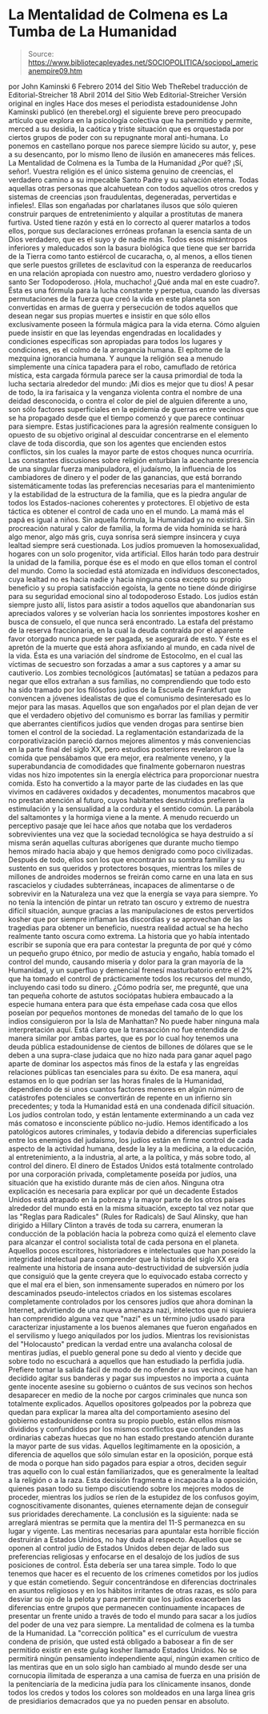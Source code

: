 # La Mentalidad de Colmena es La Tumba de La Humanidad

> Source: https://www.bibliotecapleyades.net/SOCIOPOLITICA/sociopol_americanempire09.htm

por John Kaminski
6 Febrero 2014
del Sitio Web
TheRebel
traducción de Editorial-Streicher
18 Abril 2014
del Sitio Web
Editorial-Streicher
Versión original en ingles
Hace dos meses el
periodista estadounidense John Kaminski publicó (en
therebel.org) el siguiente breve pero preocupado artículo
que explora en la psicología colectiva que ha permitido y
permite, merced a su desidia, la caótica y triste situación
que es orquestada por ciertos grupos de poder con su
repugnante moral anti-humana.
Lo ponemos en castellano porque
nos parece siempre lúcido su autor, y, pese a su desencanto,
por lo mismo lleno de ilusión en amaneceres más felices.
La Mentalidad de Colmena es la Tumba
de la Humanidad
¿Por qué? ¡Sí, señor!. Vuestra
religión es el único sistema genuino de creencias, el verdadero
camino a su impecable Santo Padre y su salvación eterna.
Todas aquellas otras personas que
alcahuetean con todos aquellos otros credos y sistemas de creencias
¡son fraudulentas, degeneradas, pervertidas e infieles!. Ellas son
engañadas por charlatanes ilusos que sólo quieren construir parques
de entretenimiento y alquilar a prostitutas de manera furtiva.
Usted tiene razón y está en lo correcto al querer matarlos a todos
ellos, porque sus declaraciones erróneas profanan la esencia santa
de un Dios verdadero, que es el suyo y de nadie más.
Todos esos misántropos inferiores y
maleducados son la basura biológica que tiene que ser barrida de la
Tierra como tanto estiércol de cucaracha, o, al menos, a ellos
tienen que serle puestos grilletes de esclavitud con la esperanza de
reeducarlos en una relación apropiada con nuestro amo, nuestro
verdadero glorioso y santo Ser Todopoderoso.
¡Hola, muchacho! ¿Qué anda mal en este cuadro?.
Ésta es una fórmula para la lucha constante y perpetua, cuando las diversas
permutaciones de la fuerza que creó la vida en este planeta son convertidas
en armas de guerra y persecución de todos aquellos que desean negar sus
propias muertes e insistir en que sólo ellos exclusivamente poseen la
fórmula mágica para la vida eterna.
Cómo alguien puede insistir en que las leyendas engendradas en localidades y
condiciones específicas son apropiadas para todos los lugares y condiciones,
es el colmo de la arrogancia humana. El epítome de la mezquina ignorancia
humana.
Y aunque la religión sea a menudo simplemente una cínica tapadera para el
robo, camuflado de retórica mística, esta cargada fórmula parece ser la
causa primordial de toda la lucha sectaria alrededor del mundo:
¡Mi
dios es mejor que tu dios!
A pesar de todo, la ira farisaica y la venganza violenta contra el nombre de
una deidad desconocida, o contra el color de piel de alguien diferente a
uno, son sólo factores superficiales en la epidemia de guerras entre vecinos
que se ha propagado desde que el tiempo comenzó y que parece continuar para
siempre.
Estas justificaciones para la agresión realmente consiguen lo opuesto de su
objetivo original al descuidar concentrarse en el elemento clave de toda
discordia, que son los agentes que encienden estos conflictos, sin los
cuales la mayor parte de estos choques nunca ocurriría.
Las constantes discusiones sobre religión enturbian la acechante presencia
de una singular fuerza manipuladora, el judaísmo, la influencia de los
cambiadores de dinero y el poder de las ganancias, que está borrando
sistemáticamente todas las preferencias necesarias para el mantenimiento y
la estabilidad de la estructura de la familia, que es la piedra angular de
todos los Estados-naciones coherentes y protectores.
El objetivo de esta táctica es obtener el
control de cada uno en el mundo.
La mamá más el papá es igual a niños. Sin aquella fórmula, la Humanidad ya
no existirá. Sin procreación natural y calor de familia, la forma de vida
homínida se hará algo menor, algo más gris, cuya sonrisa será siempre
insincera y cuya lealtad siempre será cuestionada.
Los judíos promueven la homosexualidad, hogares con un solo progenitor, vida
artificial. Ellos harán todo para destruir la unidad de la familia, porque
ése es el modo en que ellos toman el control del mundo.
Como la sociedad está atomizada en individuos desconectados, cuya lealtad no
es hacia nadie y hacia ninguna cosa excepto su propio beneficio y su propia
satisfacción egoísta, la gente no tiene dónde dirigirse para su seguridad
emocional sino
al todopoderoso Estado.
Los judíos están siempre justo allí, listos para
asistir a todos aquellos que abandonarían sus apreciados valores y se
volverían hacia los sonrientes impostores kosher en busca de consuelo, el
que nunca será encontrado.
La estafa del préstamo de la reserva
fraccionaria, en la cual la deuda contraída por el aparente favor otorgado
nunca puede ser pagada, se asegurará de esto.
Y éste es el apretón de la muerte que está ahora asfixiando al mundo, en
cada nivel de la vida.
Ésta es una variación del
síndrome de Estocolmo, en el cual las
víctimas de secuestro son forzadas a amar a sus captores y a amar su
cautiverio. Los zombies tecnológicos [autómatas] se tatúan a pedazos para
negar que ellos extrañan a sus familias, no comprendiendo que todo esto ha
sido tramado por los filósofos judíos de la Escuela de Frankfurt que
convencen a jóvenes idealistas de que el comunismo desinteresado es lo mejor
para las masas.
Aquellos que son engañados por el plan dejan de
ver que el verdadero objetivo del comunismo es borrar las familias y
permitir que aberrantes científicos judíos que venden drogas para sentirse
bien tomen el control de la sociedad.
La reglamentación estandarizada de la corporativización pareció darnos
mejores alimentos y más conveniencias en la parte final del siglo XX, pero
estudios posteriores revelaron que la comida que pensábamos que era mejor,
era realmente veneno, y la superabundancia de comodidades que finalmente
gobernaron nuestras vidas nos hizo impotentes sin la energía eléctrica para
proporcionar nuestra comida.
Esto ha convertido a la mayor parte de las
ciudades en las que vivimos en cadáveres oxidados y decadentes, monumentos
macabros que no prestan atención al futuro, cuyos habitantes desnutridos
prefieren la estimulación y la sensualidad a la cordura y el sentido común.
La parábola del saltamontes y la hormiga viene a la mente.
A menudo recuerdo un perceptivo pasaje que leí hace años que notaba que los
verdaderos sobrevivientes una vez que la sociedad tecnológica se haya
destruido a sí misma serán aquellas culturas aborígenes que durante mucho
tiempo hemos mirado hacia abajo y que hemos denigrado como poco civilizadas.
Después de todo, ellos son los que encontrarán
su sombra familiar y su sustento en sus queridos y protectores bosques,
mientras los miles de millones de androides modernos se freirán como carne
en una lata en sus rascacielos y ciudades subterráneas, incapaces de
alimentarse o de sobrevivir en la Naturaleza una vez que la energía se vaya
para siempre.
Yo no tenía la intención de pintar un retrato tan oscuro y extremo de
nuestra difícil situación, aunque gracias a las manipulaciones de estos
pervertidos kosher que por siempre inflaman las discordias y se aprovechan
de las tragedias para obtener un beneficio, nuestra realidad actual se ha
hecho realmente tanto oscura como extrema.
La historia que yo había intentado escribir se suponía que era para
contestar la pregunta de por qué y cómo un pequeño grupo étnico, por medio
de astucia y engaño, había tomado el control del mundo, causando miseria y
dolor para la gran mayoría de la Humanidad, y un superfluo y demencial
frenesí masturbatorio entre
el
2% que ha tomado el control de prácticamente todos los recursos del mundo,
incluyendo casi todo su dinero.
¿Cómo podría ser, me pregunté, que una tan pequeña cohorte de astutos
sociópatas hubiera embaucado a la especie humana entera para que ésta
empeñase cada cosa que ellos poseían por pequeños montones de monedas del
tamaño de lo que los indios consiguieron por la Isla de Manhattan?
No puede haber ninguna mala interpretación aquí.
Está claro que la transacción no fue entendida
de manera similar por ambas partes, que es por lo cual hoy tenemos una deuda
pública estadounidense de cientos de billones de dólares que se le deben a
una supra-clase judaica que no hizo nada para ganar aquel pago aparte de
dominar los aspectos más finos de la estafa y las engreídas relaciones
públicas tan esenciales para su éxito.
De esa manera, aquí estamos en lo que podrían ser las horas finales de la
Humanidad, dependiendo de si unos cuantos factores menores en algún número
de catástrofes potenciales se convertirán de repente en un infierno sin
precedentes; y toda la Humanidad está en una condenada difícil situación.
Los judíos controlan todo, y están lentamente
exterminando a un cada vez más comatoso e inconsciente público no-judío.
Hemos identificado a los patológicos autores criminales, y todavía debido a
diferencias superficiales entre los enemigos del judaísmo, los judíos están
en firme control de cada aspecto de la actividad humana, desde la ley a la
medicina, a la educación, al entretenimiento, a la industria, al arte, a la
política, y más sobre todo, al control del dinero.
El dinero de Estados Unidos está totalmente
controlado por una corporación privada, completamente poseída por judíos,
una situación que ha existido durante más de cien años.
Ninguna otra explicación es necesaria para explicar por qué un decadente
Estados Unidos está atrapado en la pobreza y la mayor parte de los otros
países alrededor del mundo está en la misma situación, excepto tal vez notar
que las "Reglas para Radicales" (Rules for Radicals) de Saul Alinsky,
que han dirigido a
Hillary Clinton a través de toda su
carrera, enumeran la conducción de la población hacia la pobreza como quizá
el elemento clave para alcanzar el control socialista total de cada persona
en el planeta.
Aquellos pocos escritores, historiadores e intelectuales que han poseído la
integridad intelectual para comprender que la historia del siglo XX era
realmente una historia de insana auto-destructividad de subversión judía que
consiguió que la gente creyera que lo equivocado estaba correcto y que el
mal era el bien, son inmensamente superados en número por los descaminados
pseudo-intelectos criados en los sistemas escolares completamente
controlados por los censores judíos que ahora dominan la Internet,
advirtiendo de una nueva amenaza nazi, intelectos que ni siquiera han
comprendido alguna vez que "nazi" es un término judío usado para
caracterizar injustamente a los buenos alemanes que fueron engañados en el
servilismo y luego aniquilados por los judíos.
Mientras los revisionistas
del "Holocausto"
predican la verdad entre una avalancha colosal de mentiras judías, el
pueblo general pone su dedo al viento y decide que sobre todo no escuchará a
aquellos que han estudiado la perfidia judía.
Prefiere tomar la salida fácil de modo de no
ofender a sus vecinos, que han decidido agitar sus banderas y pagar sus
impuestos no importa a cuánta gente inocente asesine su gobierno o cuántos
de sus vecinos son hechos desaparecer en medio de la noche por cargos
criminales que nunca son totalmente explicados.
Aquellos opositores golpeados por la pobreza que quedan para explicar la
marea alta del comportamiento asesino del gobierno estadounidense contra su
propio pueblo, están ellos mismos divididos y confundidos por los mismos
conflictos que confunden a las ordinarias cabezas huecas que no han estado
prestando atención durante la mayor parte de sus vidas.
Aquellos legítimamente en la oposición, a diferencia de aquellos que sólo
simulan estar en la oposición, porque está de moda o porque han sido pagados
para espiar a otros, deciden seguir tras aquello con lo cual están
familiarizados, que es generalmente la lealtad a la religión o a la raza.
Esta decisión fragmenta e incapacita a la oposición, quienes pasan todo su
tiempo discutiendo sobre los mejores modos de proceder, mientras los judíos
se
ríen de la estupidez de los confusos goyim, cognoscitivamente
disonantes, quienes eternamente dejan de conseguir sus prioridades
derechamente.
La conclusión es la siguiente: nada se arreglará mientras se permita que
la
mentira del 11-S permanezca en su lugar y vigente. Las mentiras
necesarias para apuntalar esta horrible ficción destruirán a Estados Unidos,
no hay duda al respecto.
Aquellos que se oponen al control judío de Estados Unidos deben dejar de
lado sus preferencias religiosas y enfocarse en el desalojo de los judíos de
sus posiciones de control. Ésta debería ser una tarea simple.
Todo lo que tenemos que hacer es el recuento de
los crímenes cometidos por los judíos y que están cometiendo.
Seguir concentrándose en diferencias doctrinales en asuntos religiosos y en
los hábitos irritantes de otras razas, es sólo para desviar su ojo de la
pelota y para permitir que los judíos exacerben las diferencias entre grupos
que permanecen continuamente incapaces de presentar un frente unido a través
de todo el mundo para sacar a los judíos del poder de una vez para siempre.
La mentalidad de colmena es la tumba de la Humanidad.
La "corrección política" es el currículum de
vuestra condena de prisión, que usted está obligado a babosear a fin de ser
permitido existir en este gulag kosher llamado Estados Unidos.
No se permitirá ningún pensamiento independiente
aquí, ningún examen crítico de las mentiras que en un solo siglo han
cambiado al mundo desde ser una cornucopia ilimitada de esperanza a una
camisa de fuerza en una prisión de la penitenciaría de la medicina judía
para los clínicamente insanos, donde todos los credos y todos los colores
son moldeados en una larga línea gris de presidiarios demacrados que ya no
pueden pensar en absoluto.

